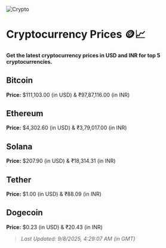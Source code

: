 
![Crypto](https://www.techguide.com.au/wp-content/uploads/2020/11/crypto3.jpeg)

# Cryptocurrency Prices 🪙📈

#### Get the latest cryptocurrency prices in USD and INR for top 5 cryptocurrencies.

## Bitcoin

**Price:** $111,103.00 (in USD) & ₹97,87,116.00 (in INR)

## Ethereum

**Price:** $4,302.60 (in USD) & ₹3,79,017.00 (in INR)

## Solana

**Price:** $207.90 (in USD) & ₹18,314.31 (in INR)

## Tether

**Price:** $1.00 (in USD) & ₹88.09 (in INR)

## Dogecoin

**Price:** $0.23 (in USD) & ₹20.43 (in INR)

> _Last Updated: 9/8/2025, 4:29:07 AM (in GMT)_
